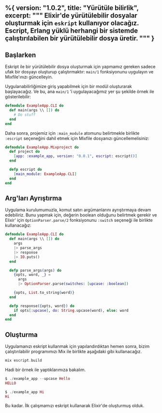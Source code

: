 %{
  version: "1.0.2",
  title: "Yürütüle bilirlik",
  excerpt: """
  Elixir'de yürütülebilir dosyalar oluşturmak için `eskript` kullanıyor olacağız. Escript, Erlang yüklü herhangi bir sistemde çalıştırılabilen bir yürütülebilir dosya üretir.
  """
}
---

## Başlarken

Eskript ile bir yürütülebilir dosya oluşturmak için yapmamız gereken sadece ufak bir dosyayı oluşturup çalıştırmaktır: `main/1` fonksiyonunu uygulayın ve Mixfile'ınızı güncelleyin.

Uygulanabilirliğimize giriş yapabilmek için bir modül oluşturarak başlayacağız. Ve bu, ana `main/1` ’i uygulayacağımız yer şu şekilde örnek ile gösterilebilir:

```elixir
defmodule ExampleApp.CLI do
  def main(args \\ []) do
    # Do stuff
  end
end
```

Daha sonra, projemiz için `:main_module` atomunu belirtmekle birlikte `:escript` seçeneğini dahil etmek için Mixfile dosyanızı güncellemelisiniz:

```elixir
defmodule ExampleApp.Mixproject do
  def project do
    [app: :example_app, version: "0.0.1", escript: escript()]
  end

  defp escript do
    [main_module: ExampleApp.CLI]
  end
end
```

## Arg'ları Ayrıştırma

Uygulama kurulumumuzla, komut satırı argümanlarını ayrıştırmaya devam edebiliriz. Bunu yapmak için, değerin boolean olduğunu belirtmek gerekir ve Elixir' için `OptionParser.parse/2` fonksiyonunu `:switch` seçeneği ile birlikte kullanacağız:

```elixir
defmodule ExampleApp.CLI do
  def main(args \\ []) do
    args
    |> parse_args
    |> response
    |> IO.puts()
  end

  defp parse_args(args) do
    {opts, word, _} =
      args
      |> OptionParser.parse(switches: [upcase: :boolean])

    {opts, List.to_string(word)}
  end

  defp response({opts, word}) do
    if opts[:upcase], do: String.upcase(word), else: word
  end
end
```

## Oluşturma

Uygulamanızı eskript kullanmak için yapılandırdıktan hemen sonra, bizim çalıştırılabilir programımızı Mix ile birlikte aşağıdaki gibi kullanacağız.

```elixir
mix escript.build
```

Hadi bir örnek ile yaptıklarımıza bakalım.

```elixir
$ ./example_app --upcase Hello
HELLO

$ ./example_app Hi
Hi
```

Bu kadar. İlk çalışmamızı eskript kullanarak Elixir'de oluşturmuş olduk.
